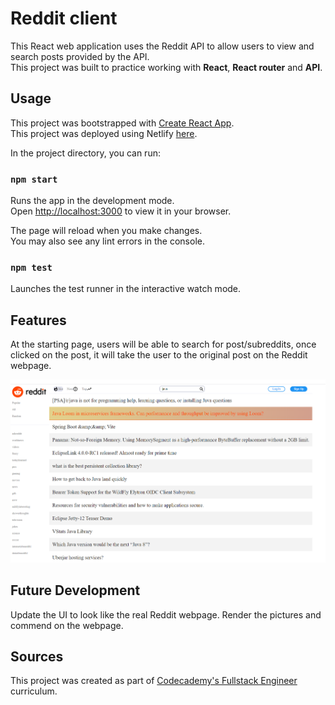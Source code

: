 # Reddit client

This React web application uses the Reddit API to allow users to view and search posts provided by the API.\
This project was built to practice working with **React**, **React router** and **API**.

## Usage

This project was bootstrapped with [Create React App](https://github.com/facebook/create-react-app).\
This project was deployed using Netlify [here](https://anyonereddit.netlify.app/).

In the project directory, you can run:

### `npm start`

Runs the app in the development mode.\
Open [http://localhost:3000](http://localhost:3000) to view it in your browser.

The page will reload when you make changes.\
You may also see any lint errors in the console.

### `npm test`

Launches the test runner in the interactive watch mode.

## Features

At the starting page, users will be able to search for post/subreddits, once clicked on the post, it will 
take the user to the original post on the Reddit webpage.

![The starting page of the project](public/reddit_client.png)

## Future Development 

Update the UI to look like the real Reddit webpage.
Render the pictures and commend on the webpage. 

## Sources

This project was created as part of [Codecademy's Fullstack Engineer](https://www.codecademy.com/learn) curriculum. 
